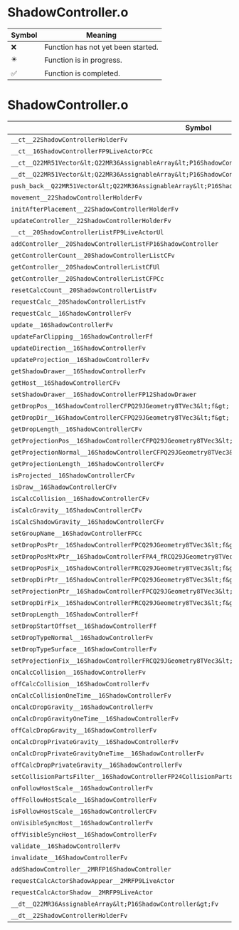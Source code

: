 # ShadowController.o
| Symbol | Meaning 
| ------------- | ------------- 
| :x: | Function has not yet been started. 
| :eight_pointed_black_star: | Function is in progress. 
| :white_check_mark: | Function is completed. 


# ShadowController.o
| Symbol | Decompiled? |
| ------------- | ------------- |
| `__ct__22ShadowControllerHolderFv` | :x: |
| `__ct__16ShadowControllerFP9LiveActorPCc` | :x: |
| `__ct__Q22MR51Vector&lt;Q22MR36AssignableArray&lt;P16ShadowController&gt;&gt;Fv` | :x: |
| `__dt__Q22MR51Vector&lt;Q22MR36AssignableArray&lt;P16ShadowController&gt;&gt;Fv` | :x: |
| `push_back__Q22MR51Vector&lt;Q22MR36AssignableArray&lt;P16ShadowController&gt;&gt;FRCP16ShadowController` | :x: |
| `movement__22ShadowControllerHolderFv` | :x: |
| `initAfterPlacement__22ShadowControllerHolderFv` | :x: |
| `updateController__22ShadowControllerHolderFv` | :x: |
| `__ct__20ShadowControllerListFP9LiveActorUl` | :x: |
| `addController__20ShadowControllerListFP16ShadowController` | :x: |
| `getControllerCount__20ShadowControllerListCFv` | :x: |
| `getController__20ShadowControllerListCFUl` | :x: |
| `getController__20ShadowControllerListCFPCc` | :x: |
| `resetCalcCount__20ShadowControllerListFv` | :x: |
| `requestCalc__20ShadowControllerListFv` | :x: |
| `requestCalc__16ShadowControllerFv` | :x: |
| `update__16ShadowControllerFv` | :white_check_mark: |
| `updateFarClipping__16ShadowControllerFf` | :white_check_mark: |
| `updateDirection__16ShadowControllerFv` | :x: |
| `updateProjection__16ShadowControllerFv` | :x: |
| `getShadowDrawer__16ShadowControllerFv` | :white_check_mark: |
| `getHost__16ShadowControllerCFv` | :white_check_mark: |
| `setShadowDrawer__16ShadowControllerFP12ShadowDrawer` | :white_check_mark: |
| `getDropPos__16ShadowControllerCFPQ29JGeometry8TVec3&lt;f&gt;` | :white_check_mark: |
| `getDropDir__16ShadowControllerCFPQ29JGeometry8TVec3&lt;f&gt;` | :white_check_mark: |
| `getDropLength__16ShadowControllerCFv` | :white_check_mark: |
| `getProjectionPos__16ShadowControllerCFPQ29JGeometry8TVec3&lt;f&gt;` | :white_check_mark: |
| `getProjectionNormal__16ShadowControllerCFPQ29JGeometry8TVec3&lt;f&gt;` | :white_check_mark: |
| `getProjectionLength__16ShadowControllerCFv` | :x: |
| `isProjected__16ShadowControllerCFv` | :white_check_mark: |
| `isDraw__16ShadowControllerCFv` | :white_check_mark: |
| `isCalcCollision__16ShadowControllerCFv` | :x: |
| `isCalcGravity__16ShadowControllerCFv` | :x: |
| `isCalcShadowGravity__16ShadowControllerCFv` | :x: |
| `setGroupName__16ShadowControllerFPCc` | :white_check_mark: |
| `setDropPosPtr__16ShadowControllerFPCQ29JGeometry8TVec3&lt;f&gt;` | :white_check_mark: |
| `setDropPosMtxPtr__16ShadowControllerFPA4_fRCQ29JGeometry8TVec3&lt;f&gt;` | :x: |
| `setDropPosFix__16ShadowControllerFRCQ29JGeometry8TVec3&lt;f&gt;` | :white_check_mark: |
| `setDropDirPtr__16ShadowControllerFPCQ29JGeometry8TVec3&lt;f&gt;` | :white_check_mark: |
| `setProjectionPtr__16ShadowControllerFPCQ29JGeometry8TVec3&lt;f&gt;PCQ29JGeometry8TVec3&lt;f&gt;` | :x: |
| `setDropDirFix__16ShadowControllerFRCQ29JGeometry8TVec3&lt;f&gt;` | :white_check_mark: |
| `setDropLength__16ShadowControllerFf` | :white_check_mark: |
| `setDropStartOffset__16ShadowControllerFf` | :white_check_mark: |
| `setDropTypeNormal__16ShadowControllerFv` | :white_check_mark: |
| `setDropTypeSurface__16ShadowControllerFv` | :white_check_mark: |
| `setProjectionFix__16ShadowControllerFRCQ29JGeometry8TVec3&lt;f&gt;RCQ29JGeometry8TVec3&lt;f&gt;b` | :white_check_mark: |
| `onCalcCollision__16ShadowControllerFv` | :white_check_mark: |
| `offCalcCollision__16ShadowControllerFv` | :white_check_mark: |
| `onCalcCollisionOneTime__16ShadowControllerFv` | :white_check_mark: |
| `onCalcDropGravity__16ShadowControllerFv` | :white_check_mark: |
| `onCalcDropGravityOneTime__16ShadowControllerFv` | :white_check_mark: |
| `offCalcDropGravity__16ShadowControllerFv` | :white_check_mark: |
| `onCalcDropPrivateGravity__16ShadowControllerFv` | :white_check_mark: |
| `onCalcDropPrivateGravityOneTime__16ShadowControllerFv` | :white_check_mark: |
| `offCalcDropPrivateGravity__16ShadowControllerFv` | :white_check_mark: |
| `setCollisionPartsFilter__16ShadowControllerFP24CollisionPartsFilterBase` | :white_check_mark: |
| `onFollowHostScale__16ShadowControllerFv` | :white_check_mark: |
| `offFollowHostScale__16ShadowControllerFv` | :white_check_mark: |
| `isFollowHostScale__16ShadowControllerCFv` | :white_check_mark: |
| `onVisibleSyncHost__16ShadowControllerFv` | :white_check_mark: |
| `offVisibleSyncHost__16ShadowControllerFv` | :white_check_mark: |
| `validate__16ShadowControllerFv` | :white_check_mark: |
| `invalidate__16ShadowControllerFv` | :white_check_mark: |
| `addShadowController__2MRFP16ShadowController` | :x: |
| `requestCalcActorShadowAppear__2MRFP9LiveActor` | :x: |
| `requestCalcActorShadow__2MRFP9LiveActor` | :x: |
| `__dt__Q22MR36AssignableArray&lt;P16ShadowController&gt;Fv` | :x: |
| `__dt__22ShadowControllerHolderFv` | :x: |
